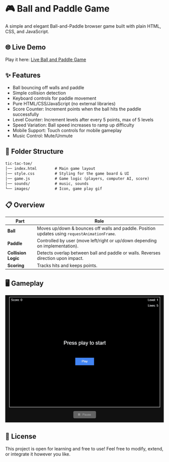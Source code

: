 # 🎮 Ball and Paddle Game
A simple and elegant Ball-and-Paddle browser game built with plain HTML, CSS, and JavaScript.

## 🌐 Live Demo
Play it here:
[Live Ball and Paddle Game](https://rytvee.github.io/ball-and-paddle/)

## ✨ Features
- Ball bouncing off walls and paddle
- Simple collision detection
- Keyboard controls for paddle movement
- Pure HTML/CSS/JavaScript (no external libraries)
- Score Counter: Increment points when the ball hits the paddle successfully
- Level Counter: Increment levels after every 5 points, max of 5 levels
- Speed Variation: Ball speed increases to ramp up difficulty
- Mobile Support: Touch controls for mobile gameplay
- Music Control: Mute/Unmute

## 📂 Folder Structure
```text
tic-tac-toe/
│── index.html        # Main game layout
│── style.css         # Styling for the game board & UI
│── game.js           # Game logic (players, computer AI, score)
│── sounds/           # music, sounds 
└── images/           # Icon, game play gif
```

##  📋 Overview

| Part                   | Role                                                                                          |
| ---------------------- | --------------------------------------------------------------------------------------------- |
| **Ball**               | Moves up/down & bounces off walls and paddle. Position updates using `requestAnimationFrame`. |
| **Paddle**             | Controlled by user (move left/right or up/down depending on implementation).                  |
| **Collision Logic**    | Detects overlap between ball and paddle or walls. Reverses direction upon impact.             |
| **Scoring**            | Tracks hits and keeps points.                                                                 |


## 🖥️ Gameplay

![Game Play](images/game-play.gif)

## 📜 License
This project is open for learning and free to use!
Feel free to modify, extend, or integrate it however you like.
